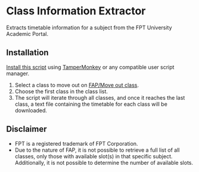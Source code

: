 # Class Information Extractor

Extracts timetable information for a subject from the FPT University Academic Portal.

## Installation

[Install this script](https://github.com/iamSlightlyWind/classInformationExtractor/raw/main/script.user.js) using [TamperMonkey](https://www.tampermonkey.net/) or any compatible user script manager.

1. Select a class to move out on [FAP/Move out class](https://fap.fpt.edu.vn/FrontOffice/Courses.aspx).
2. Choose the first class in the class list.
3. The script will iterate through all classes, and once it reaches the last class, a text file containing the timetable for each class will be downloaded.

## Disclaimer

- FPT is a registered trademark of FPT Corporation.
- Due to the nature of FAP, it is not possible to retrieve a full list of all classes, only those with available slot(s) in that specific subject. Additionally, it is not possible to determine the number of available slots.
